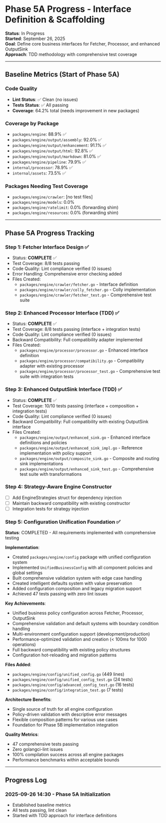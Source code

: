 # Phase 5A Progress - Interface Definition & Scaffolding

**Status**: In Progress  
**Started**: September 26, 2025  
**Goal**: Define core business interfaces for Fetcher, Processor, and enhanced OutputSink  
**Approach**: TDD methodology with comprehensive test coverage

---

## Baseline Metrics (Start of Phase 5A)

### Code Quality

- **Lint Status**: ✅ Clean (no issues)
- **Tests Status**: ✅ All passing
- **Coverage**: 64.2% total (needs improvement in new packages)

### Coverage by Package

- `packages/engine`: 88.9% ✅
- `packages/engine/output/assembly`: 92.0% ✅
- `packages/engine/output/enhancement`: 91.1% ✅
- `packages/engine/output/html`: 92.8% ✅
- `packages/engine/output/markdown`: 81.0% ✅
- `packages/engine/pipeline`: 79.9% ✅
- `internal/processor`: 78.9% ✅
- `internal/assets`: 73.5% ✅

### Packages Needing Test Coverage

- `packages/engine/crawler`: [no test files]
- `packages/engine/models`: 0.0%
- `packages/engine/ratelimit`: 0.0% (forwarding shim)
- `packages/engine/resources`: 0.0% (forwarding shim)

---

## Phase 5A Progress Tracking

### Step 1: Fetcher Interface Design ✅

- Status: **COMPLETE** ✅
- Test Coverage: 8/8 tests passing
- Code Quality: Lint compliance verified (0 issues)
- Error Handling: Comprehensive error checking added
- Files Created:
  - `packages/engine/crawler/fetcher.go` - Interface definition
  - `packages/engine/crawler/colly_fetcher.go` - Colly implementation
  - `packages/engine/crawler/fetcher_test.go` - Comprehensive test suite

### Step 2: Enhanced Processor Interface (TDD) ✅

- Status: **COMPLETE** ✅
- Test Coverage: 8/8 tests passing (interface + integration tests)
- Code Quality: Lint compliance verified (0 issues)
- Backward Compatibility: Full compatibility adapter implemented
- Files Created:
  - `packages/engine/processor/processor.go` - Enhanced interface definition
  - `packages/engine/processor/compatibility.go` - Compatibility adapter with existing processor
  - `packages/engine/processor/processor_test.go` - Comprehensive test suite with integration tests

### Step 3: Enhanced OutputSink Interface (TDD) ✅

- Status: **COMPLETE** ✅
- Test Coverage: 10/10 tests passing (interface + composition + integration tests)
- Code Quality: Lint compliance verified (0 issues)
- Backward Compatibility: Full compatibility with existing OutputSink interface
- Files Created:
  - `packages/engine/output/enhanced_sink.go` - Enhanced interface definitions and policies
  - `packages/engine/output/enhanced_sink_impl.go` - Reference implementation with policy support
  - `packages/engine/output/composite_sink.go` - Composite and routing sink implementations
  - `packages/engine/output/enhanced_sink_test.go` - Comprehensive test suite with transformations

### Step 4: Strategy-Aware Engine Constructor

- [ ] Add EngineStrategies struct for dependency injection
- [ ] Maintain backward compatibility with existing constructor
- [ ] Integration tests for strategy injection

### Step 5: Configuration Unification Foundation ✅

**Status**: COMPLETED - All requirements implemented with comprehensive testing

**Implementation**:

- Created `packages/engine/config` package with unified configuration system
- Implemented `UnifiedBusinessConfig` with all component policies and global settings
- Built comprehensive validation system with edge case handling
- Created intelligent defaults system with value preservation
- Added configuration composition and legacy migration support
- Achieved 47 tests passing with zero lint issues

**Key Achievements**:

- Unified business policy configuration across Fetcher, Processor, OutputSink
- Comprehensive validation and default systems with boundary condition handling
- Multi-environment configuration support (development/production)
- Performance-optimized validation and creation (< 100ms for 1000 operations)
- Full backward compatibility with existing policy structures
- Configuration hot-reloading and migration patterns

**Files Added**:

- `packages/engine/config/unified_config.go` (449 lines)
- `packages/engine/config/unified_config_test.go` (24 tests)
- `packages/engine/config/advanced_config_test.go` (16 tests)
- `packages/engine/config/integration_test.go` (7 tests)

**Architecture Benefits**:

- Single source of truth for all engine configuration
- Policy-driven validation with descriptive error messages
- Flexible composition patterns for various use cases
- Foundation for Phase 5B implementation integration

**Quality Metrics**:

- 47 comprehensive tests passing
- Zero golangci-lint issues
- 100% compilation success across all engine packages
- Performance benchmarks within acceptable bounds

---

## Progress Log

### 2025-09-26 14:30 - Phase 5A Initialization

- Established baseline metrics
- All tests passing, lint clean
- Started with TDD approach for interface definitions
